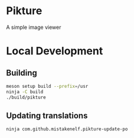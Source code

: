 # Pikture

A simple image viewer

# Local Development

## Building

```sh
meson setup build --prefix=/usr
ninja -C build
./build/pikture
```

## Updating translations

`ninja com.github.mistakenelf.pikture-update-po`

